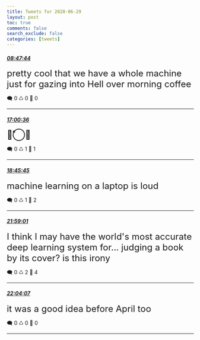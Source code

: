 ```yaml
---
title: Tweets for 2020-06-29
layout: post
toc: true
comments: false
search_exclude: false
categories: [tweets]
---
```



#### <a href = "https://twitter.com/deepfates/status/1277614737170157569">*08:47:44*</a>

<font size="5">pretty cool that we have a whole machine just for gazing into Hell over morning coffee</font>



🗨️ 0 ♺ 0 🤍  0   

---
    
#### <a href = "https://twitter.com/deepfates/status/1277738769567760385">*17:00:36*</a>

<font size="5">👱̊⃝̢</font>



🗨️ 0 ♺ 1 🤍  1   

---
    
#### <a href = "https://twitter.com/deepfates/status/1277765230018224128">*18:45:45*</a>

<font size="5">machine learning on a laptop is loud</font>



🗨️ 0 ♺ 1 🤍  2   

---
    
#### <a href = "https://twitter.com/deepfates/status/1277813867981139968">*21:59:01*</a>

<font size="5">I think I may have the world's most accurate deep learning system for...   judging a book by its cover?  is this irony</font>



🗨️ 0 ♺ 2 🤍  4   

---
    
#### <a href = "https://twitter.com/deepfates/status/1277815152008519681">*22:04:07*</a>

<font size="5">it was a good idea before April too</font>



🗨️ 0 ♺ 0 🤍  0   

---
    
            
